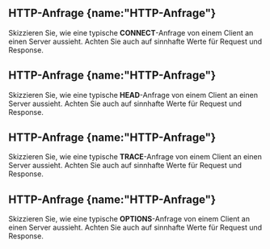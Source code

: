 ## HTTP-Anfrage {name:"HTTP-Anfrage"}
<p>Skizzieren Sie, wie eine typische <b>CONNECT</b>-Anfrage von einem Client an einen Server aussieht. Achten Sie auch auf sinnhafte Werte für Request und Response.</p>

## HTTP-Anfrage {name:"HTTP-Anfrage"}
<p>Skizzieren Sie, wie eine typische <b>HEAD</b>-Anfrage von einem Client an einen Server aussieht. Achten Sie auch auf sinnhafte Werte für Request und Response.</p>

## HTTP-Anfrage {name:"HTTP-Anfrage"}
<p>Skizzieren Sie, wie eine typische <b>TRACE</b>-Anfrage von einem Client an einen Server aussieht. Achten Sie auch auf sinnhafte Werte für Request und Response.</p>

## HTTP-Anfrage {name:"HTTP-Anfrage"}
<p>Skizzieren Sie, wie eine typische <b>OPTIONS</b>-Anfrage von einem Client an einen Server aussieht. Achten Sie auch auf sinnhafte Werte für Request und Response.</p>